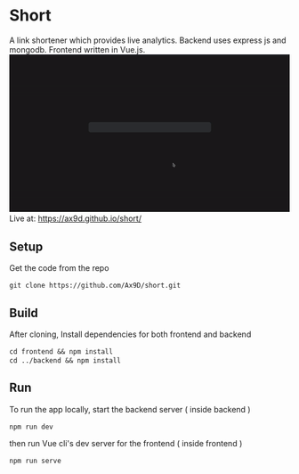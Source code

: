 # Short
A link shortener which provides live analytics. 
Backend uses express js and mongodb. Frontend written in Vue.js.
![demo](./demo.gif)  
Live at: https://ax9d.github.io/short/

## Setup
Get the code from the repo
```
git clone https://github.com/Ax9D/short.git
```
## Build
After cloning, Install dependencies for both frontend and backend

```
cd frontend && npm install
cd ../backend && npm install
```
## Run
To run the app locally, start the backend server ( inside backend )
```
npm run dev 
```
then run Vue cli's dev server for the frontend ( inside frontend )
```
npm run serve
```


